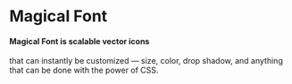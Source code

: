 Magical Font
============
<h4>Magical Font is scalable vector icons</h4>
that can instantly be customized — size, color, drop shadow, and anything that can be done with the power of CSS.